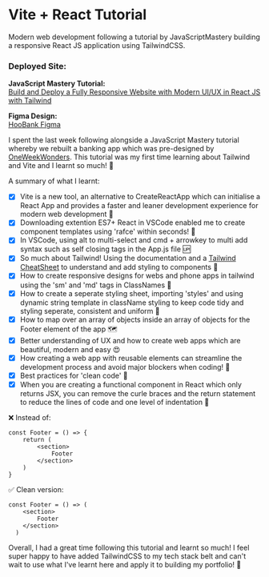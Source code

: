 # Vite + React Tutorial

Modern web development following a tutorial by JavaScriptMastery building a responsive React JS application using TailwindCSS.

### Deployed Site:

**JavaScript Mastery Tutorial:**  
[Build and Deploy a Fully Responsive Website with Modern UI/UX in React JS with Tailwind](https://www.youtube.com/watch?v=_oO4Qi5aVZs)  

**Figma Design:**  
[HooBank Figma](https://www.figma.com/file/bUGIPys15E78w9bs1l4tgS/HooBank?type=design&node-id=310-485)


I spent the last week following alongside a JavaScript Mastery tutorial whereby we rebuilt a banking app which was pre-designed by [OneWeekWonders](https://www.oneweekwonders.com/). This tutorial was my first time learning about Tailwind and Vite and I learnt so much! 🧠 

A summary of what I learnt: 
- [x] Vite is a new tool, an alternative to CreateReactApp which can initialise a React App and provides a faster and leaner development experience for modern web development 🏃 
- [x] Downloading extention ES7+ React in VSCode enabled me to create component templates using 'rafce' within seconds! 🤯 
- [x] In VSCode, using alt to multi-select and cmd + arrowkey to multi add syntax such as self closing tags in the App.js file 🆙 
- [x] So much about Tailwind! Using the documentation and a [Tailwind CheatSheet](https://nerdcave.com/tailwind-cheat-sheet) to understand and add styling to components 📃 
- [x] How to create responsive designs for webs and phone apps in tailwind using the 'sm' and 'md' tags in ClassNames 📱 
- [x] How to create a seperate styling sheet, importing 'styles' and using dynamic string template in className styling to keep code tidy and styling seperate, consistent and uniform 👔 
- [x] How to map over an array of objects inside an array of objects for the Footer element of the app 🗺 
- [x] Better understanding of UX and how to create web apps which are beautiful, modern and easy 😍 
- [x] How creating a web app with reusable elements can streamline the development process and avoid major blockers when coding! 🔄 
- [x] Best practices for 'clean code' 🧼 
- [x] When you are creating a functional component in React which only returns JSX, you can remove the curle braces and the return statement to reduce the lines of code and one level of indentation 🧽 

❌  Instead of:
```
const Footer = () => {
    return (
        <section>
            Footer
        </section>
    )
}
```

✅  Clean version:
```
const Footer = () => (
    <section>
        Footer
    </section>
  )
```

Overall, I had a great time following this tutorial and learnt so much! I feel super happy to have added TailwindCSS to my tech stack belt and can't wait to use what I've learnt here and apply it to building my portfolio! 🎉 